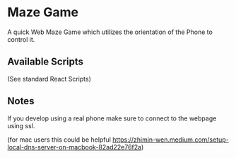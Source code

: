 # Maze Game

A quick Web Maze Game which utilizes the orientation of the Phone to control it.

## Available Scripts

(See standard React Scripts)

## Notes

If you develop using a real phone make sure to connect to the webpage using ssl.

(for mac users this could be helpful https://zhimin-wen.medium.com/setup-local-dns-server-on-macbook-82ad22e76f2a)
